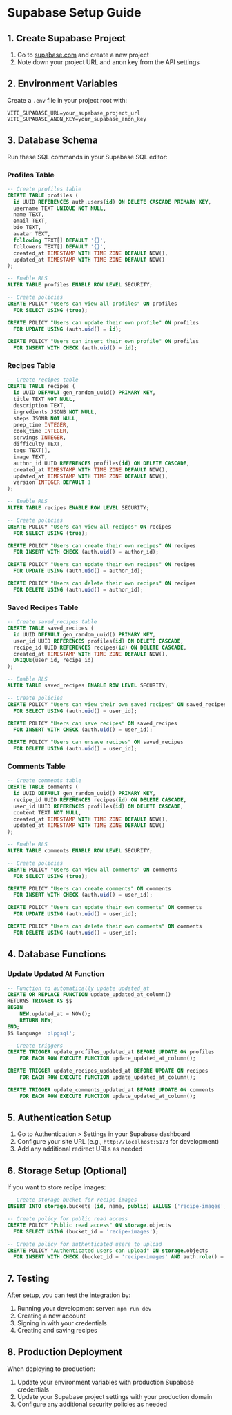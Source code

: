 # Supabase Setup Guide

## 1. Create Supabase Project

1. Go to [supabase.com](https://supabase.com) and create a new project
2. Note down your project URL and anon key from the API settings

## 2. Environment Variables

Create a `.env` file in your project root with:

```
VITE_SUPABASE_URL=your_supabase_project_url
VITE_SUPABASE_ANON_KEY=your_supabase_anon_key
```

## 3. Database Schema

Run these SQL commands in your Supabase SQL editor:

### Profiles Table
```sql
-- Create profiles table
CREATE TABLE profiles (
  id UUID REFERENCES auth.users(id) ON DELETE CASCADE PRIMARY KEY,
  username TEXT UNIQUE NOT NULL,
  name TEXT,
  email TEXT,
  bio TEXT,
  avatar TEXT,
  following TEXT[] DEFAULT '{}',
  followers TEXT[] DEFAULT '{}',
  created_at TIMESTAMP WITH TIME ZONE DEFAULT NOW(),
  updated_at TIMESTAMP WITH TIME ZONE DEFAULT NOW()
);

-- Enable RLS
ALTER TABLE profiles ENABLE ROW LEVEL SECURITY;

-- Create policies
CREATE POLICY "Users can view all profiles" ON profiles
  FOR SELECT USING (true);

CREATE POLICY "Users can update their own profile" ON profiles
  FOR UPDATE USING (auth.uid() = id);

CREATE POLICY "Users can insert their own profile" ON profiles
  FOR INSERT WITH CHECK (auth.uid() = id);
```

### Recipes Table
```sql
-- Create recipes table
CREATE TABLE recipes (
  id UUID DEFAULT gen_random_uuid() PRIMARY KEY,
  title TEXT NOT NULL,
  description TEXT,
  ingredients JSONB NOT NULL,
  steps JSONB NOT NULL,
  prep_time INTEGER,
  cook_time INTEGER,
  servings INTEGER,
  difficulty TEXT,
  tags TEXT[],
  image TEXT,
  author_id UUID REFERENCES profiles(id) ON DELETE CASCADE,
  created_at TIMESTAMP WITH TIME ZONE DEFAULT NOW(),
  updated_at TIMESTAMP WITH TIME ZONE DEFAULT NOW(),
  version INTEGER DEFAULT 1
);

-- Enable RLS
ALTER TABLE recipes ENABLE ROW LEVEL SECURITY;

-- Create policies
CREATE POLICY "Users can view all recipes" ON recipes
  FOR SELECT USING (true);

CREATE POLICY "Users can create their own recipes" ON recipes
  FOR INSERT WITH CHECK (auth.uid() = author_id);

CREATE POLICY "Users can update their own recipes" ON recipes
  FOR UPDATE USING (auth.uid() = author_id);

CREATE POLICY "Users can delete their own recipes" ON recipes
  FOR DELETE USING (auth.uid() = author_id);
```

### Saved Recipes Table
```sql
-- Create saved_recipes table
CREATE TABLE saved_recipes (
  id UUID DEFAULT gen_random_uuid() PRIMARY KEY,
  user_id UUID REFERENCES profiles(id) ON DELETE CASCADE,
  recipe_id UUID REFERENCES recipes(id) ON DELETE CASCADE,
  created_at TIMESTAMP WITH TIME ZONE DEFAULT NOW(),
  UNIQUE(user_id, recipe_id)
);

-- Enable RLS
ALTER TABLE saved_recipes ENABLE ROW LEVEL SECURITY;

-- Create policies
CREATE POLICY "Users can view their own saved recipes" ON saved_recipes
  FOR SELECT USING (auth.uid() = user_id);

CREATE POLICY "Users can save recipes" ON saved_recipes
  FOR INSERT WITH CHECK (auth.uid() = user_id);

CREATE POLICY "Users can unsave recipes" ON saved_recipes
  FOR DELETE USING (auth.uid() = user_id);
```

### Comments Table
```sql
-- Create comments table
CREATE TABLE comments (
  id UUID DEFAULT gen_random_uuid() PRIMARY KEY,
  recipe_id UUID REFERENCES recipes(id) ON DELETE CASCADE,
  user_id UUID REFERENCES profiles(id) ON DELETE CASCADE,
  content TEXT NOT NULL,
  created_at TIMESTAMP WITH TIME ZONE DEFAULT NOW(),
  updated_at TIMESTAMP WITH TIME ZONE DEFAULT NOW()
);

-- Enable RLS
ALTER TABLE comments ENABLE ROW LEVEL SECURITY;

-- Create policies
CREATE POLICY "Users can view all comments" ON comments
  FOR SELECT USING (true);

CREATE POLICY "Users can create comments" ON comments
  FOR INSERT WITH CHECK (auth.uid() = user_id);

CREATE POLICY "Users can update their own comments" ON comments
  FOR UPDATE USING (auth.uid() = user_id);

CREATE POLICY "Users can delete their own comments" ON comments
  FOR DELETE USING (auth.uid() = user_id);
```

## 4. Database Functions

### Update Updated At Function
```sql
-- Function to automatically update updated_at
CREATE OR REPLACE FUNCTION update_updated_at_column()
RETURNS TRIGGER AS $$
BEGIN
    NEW.updated_at = NOW();
    RETURN NEW;
END;
$$ language 'plpgsql';

-- Create triggers
CREATE TRIGGER update_profiles_updated_at BEFORE UPDATE ON profiles
    FOR EACH ROW EXECUTE FUNCTION update_updated_at_column();

CREATE TRIGGER update_recipes_updated_at BEFORE UPDATE ON recipes
    FOR EACH ROW EXECUTE FUNCTION update_updated_at_column();

CREATE TRIGGER update_comments_updated_at BEFORE UPDATE ON comments
    FOR EACH ROW EXECUTE FUNCTION update_updated_at_column();
```

## 5. Authentication Setup

1. Go to Authentication > Settings in your Supabase dashboard
2. Configure your site URL (e.g., `http://localhost:5173` for development)
3. Add any additional redirect URLs as needed

## 6. Storage Setup (Optional)

If you want to store recipe images:

```sql
-- Create storage bucket for recipe images
INSERT INTO storage.buckets (id, name, public) VALUES ('recipe-images', 'recipe-images', true);

-- Create policy for public read access
CREATE POLICY "Public read access" ON storage.objects
  FOR SELECT USING (bucket_id = 'recipe-images');

-- Create policy for authenticated users to upload
CREATE POLICY "Authenticated users can upload" ON storage.objects
  FOR INSERT WITH CHECK (bucket_id = 'recipe-images' AND auth.role() = 'authenticated');
```

## 7. Testing

After setup, you can test the integration by:

1. Running your development server: `npm run dev`
2. Creating a new account
3. Signing in with your credentials
4. Creating and saving recipes

## 8. Production Deployment

When deploying to production:

1. Update your environment variables with production Supabase credentials
2. Update your Supabase project settings with your production domain
3. Configure any additional security policies as needed 